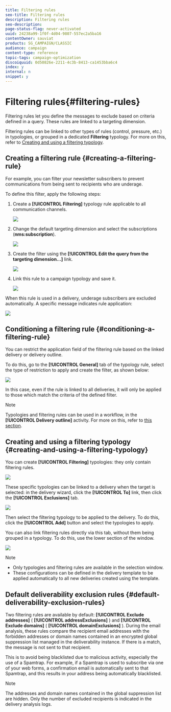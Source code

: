 ```yaml
---
title: Filtering rules
seo-title: Filtering rules
description: Filtering rules
seo-description: 
page-status-flag: never-activated
uuid: 24238a99-1f0f-4d04-9807-557ec2a5ba16
contentOwner: sauviat
products: SG_CAMPAIGN/CLASSIC
audience: campaign
content-type: reference
topic-tags: campaign-optimization
discoiquuid: 0d50826e-2211-4c3b-8413-ca1453bba6c4
index: y
internal: n
snippet: y
---
```


# Filtering rules{#filtering-rules}

Filtering rules let you define the messages to exclude based on criteria defined in a query. These rules are linked to a targeting dimension.

Filtering rules can be linked to other types of rules (control, pressure, etc.) in typologies, or grouped in a dedicated **Filtering** typology. For more on this, refer to [Creating and using a filtering typology](#creating-and-using-a-filtering-typology).

## Creating a filtering rule {#creating-a-filtering-rule}

For example, you can filter your newsletter subscribers to prevent communications from being sent to recipients who are underage.

To define this filter, apply the following steps:

1. Create a **[!UICONTROL Filtering]** typology rule applicable to all communication channels.

   ![](assets/campaign_opt_create_filter_01.png)

1. Change the default targeting dimension and select the subscriptions (**nms:subscription**).

   ![](assets/campaign_opt_create_filter_02.png)

1. Create the filter using the **[!UICONTROL Edit the query from the targeting dimension...]** link.

   ![](assets/campaign_opt_create_filter_03.png)

1. Link this rule to a campaign typology and save it.

   ![](assets/campaign_opt_create_filter_04.png)

When this rule is used in a delivery, underage subscribers are excluded automatically. A specific message indicates rule application:

![](assets/campaign_opt_create_filter_05.png)

## Conditioning a filtering rule {#conditioning-a-filtering-rule}

You can restrict the application field of the filtering rule based on the linked delivery or delivery outline.

To do this, go to the **[!UICONTROL General]** tab of the typology rule, select the type of restriction to apply and create the filter, as shown below:

![](assets/campaign_opt_create_filter_06.png)

In this case, even if the rule is linked to all deliveries, it will only be applied to those which match the criteria of the defined filter.

>[!NOTE]
>
>Typologies and filtering rules can be used in a workflow, in the **[!UICONTROL Delivery outline]** activity. For more on this, refer to [this section](../../workflow/using/delivery-outline.md).

## Creating and using a filtering typology {#creating-and-using-a-filtering-typology}

You can create **[!UICONTROL Filtering]** typologies: they only contain filtering rules. 

![](assets/campaign_opt_create_typo_filtering.png)

These specific typologies can be linked to a delivery when the target is selected: in the delivery wizard, click the **[!UICONTROL To]** link, then click the **[!UICONTROL Exclusions]** tab. 

![](assets/campaign_opt_apply_typo_filtering.png)

Then select the filtering typology to be applied to the delivery. To do this, click the **[!UICONTROL Add]** button and select the typologies to apply.

You can also link filtering rules directly via this tab, without them being grouped in a typology. To do this, use the lower section of the window. 

![](assets/campaign_opt_select_typo_filtering.png)

>[!NOTE]
>
>* Only typologies and filtering rules are available in the selection window.
>* These configurations can be defined in the delivery template to be applied automatically to all new deliveries created using the template.
>

## Default deliverability exclusion rules {#default-deliverability-exclusion-rules}

Two filtering rules are available by default: **[!UICONTROL Exclude addresses]** ( **[!UICONTROL addressExclusions]** ) and **[!UICONTROL Exclude domains]** ( **[!UICONTROL domainExclusions]** ). During the email analysis, these rules compare the recipient email addresses with the forbidden addresses or domain names contained in an encrypted global suppression list managed in the deliverability instance. If there is a match, the message is not sent to that recipient.

This is to avoid being blacklisted due to malicious activity, especially the use of a Spamtrap. For example, if a Spamtrap is used to subscribe via one of your web forms, a confirmation email is automatically sent to that Spamtrap, and this results in your address being automatically blacklisted.

>[!NOTE]
>
>The addresses and domain names contained in the global suppression list are hidden. Only the number of excluded recipients is indicated in the delivery analysis logs.

